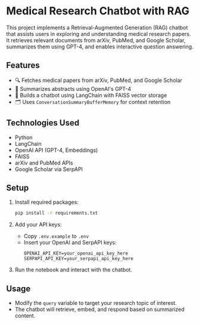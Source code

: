 
# Medical Research Chatbot with RAG

This project implements a Retrieval-Augmented Generation (RAG) chatbot that assists users in exploring and understanding medical research papers. It retrieves relevant documents from arXiv, PubMed, and Google Scholar, summarizes them using GPT-4, and enables interactive question answering.

## Features

- 🔍 Fetches medical papers from arXiv, PubMed, and Google Scholar
- 🧠 Summarizes abstracts using OpenAI's GPT-4
- 🤖 Builds a chatbot using LangChain with FAISS vector storage
- 🗂️ Uses `ConversationSummaryBufferMemory` for context retention

## Technologies Used

- Python
- LangChain
- OpenAI API (GPT-4, Embeddings)
- FAISS
- arXiv and PubMed APIs
- Google Scholar via SerpAPI

## Setup

1. Install required packages:
   ```bash
   pip install -r requirements.txt
   ```

2. Add your API keys:
   - Copy `.env.example` to `.env`
   - Insert your OpenAI and SerpAPI keys:
     ```
     OPENAI_API_KEY=your_openai_api_key_here
     SERPAPI_API_KEY=your_serpapi_api_key_here
     ```

3. Run the notebook and interact with the chatbot.

## Usage

- Modify the `query` variable to target your research topic of interest.
- The chatbot will retrieve, embed, and respond based on summarized content.


